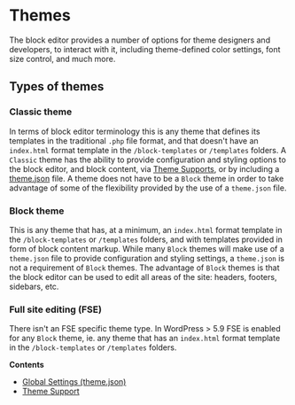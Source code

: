 # Themes

The block editor provides a number of options for theme designers and developers, to interact with it, including theme-defined color settings, font size control, and much more.

## Types of themes

### Classic theme

In terms of block editor terminology this is any theme that defines its templates in the traditional `.php` file format, and that doesn't have an `index.html` format template in the `/block-templates` or `/templates` folders. A `Classic` theme has the ability to provide configuration and styling options to the block editor, and block content, via [Theme Supports](/docs/how-to-guides/themes/theme-support.md), or by including a [theme.json](/docs/how-to-guides/themes/global-settings-and-styles.md) file. A theme does not have to be a `Block` theme in order to take advantage of some of the flexibility provided by the use of a `theme.json` file.

### Block theme

This is any theme that has, at a minimum, an `index.html` format template in the `/block-templates` or `/templates` folders, and with templates provided in form of block content markup. While many `Block` themes will make use of a `theme.json` file to provide configuration and styling settings, a `theme.json` is not a requirement of `Block` themes. The advantage of `Block` themes is that the block editor can be used to edit all areas of the site: headers, footers, sidebars, etc.

### Full site editing (FSE)

There isn't an FSE specific theme type. In WordPress > 5.9 FSE is enabled for any `Block` theme, ie. any theme that has an `index.html` format template in the `/block-templates` or `/templates` folders.

**Contents**

-   [Global Settings (theme.json)](/docs/how-to-guides/themes/global-settings-and-styles.md)
-   [Theme Support](/docs/how-to-guides/themes/theme-support.md)
